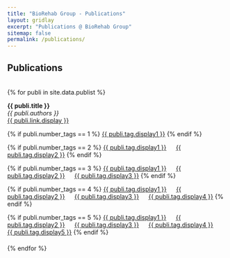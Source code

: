 ```yaml
---
title: "BioRehab Group - Publications"
layout: gridlay
excerpt: "Publications @ BioRehab Group"
sitemap: false
permalink: /publications/
---
```



## Publications
<font style="font-size: 2pt"><br></font>

{% for publi in site.data.publist %}

 <b> {{ publi.title }} </b> <br />
  <em>{{ publi.authors }} </em><br /><a href="{{ publi.link.url }}">{{ publi.link.display }}</a> 

  {% if publi.number_tags == 1 %}
  <a href="{{ publi.tag.url1}}" class="btn btn-tag btn-xs" role="button">{{ publi.tag.display1 }}</a> 
  {% endif %}

  {% if publi.number_tags == 2 %}
  <a href="{{ publi.tag.url1 }}" class="btn btn-tag btn-xs" role="button">{{ publi.tag.display1 }}</a> &emsp; 
  <a href="{{ publi.tag.url2 }}" class="btn btn-tag btn-xs" role="button">{{ publi.tag.display2 }}</a> 
  {% endif %}

  {% if publi.number_tags == 3 %}
  <a href="{{ publi.tag.url1 }}" class="btn btn-tag btn-xs" role="button">{{ publi.tag.display1 }}</a> &emsp; 
  <a href="{{ publi.tag.url2 }}" class="btn btn-tag btn-xs" role="button">{{ publi.tag.display2 }}</a> &emsp; 
  <a href="{{ publi.tag.url3 }}" class="btn btn-tag btn-xs" role="button">{{ publi.tag.display3 }}</a> 
  {% endif %}

{% if publi.number_tags == 4 %}
  <a href="{{ publi.tag.url1 }}" class="btn btn-tag btn-xs" role="button">{{ publi.tag.display1 }}</a> &emsp; 
  <a href="{{ publi.tag.url2 }}" class="btn btn-tag btn-xs" role="button">{{ publi.tag.display2 }}</a> &emsp; 
  <a href="{{ publi.tag.url3 }}" class="btn btn-tag btn-xs" role="button">{{ publi.tag.display3 }}</a> &emsp; 
  <a href="{{ publi.tag.url4 }}" class="btn btn-tag btn-xs" role="button">{{ publi.tag.display4 }}</a>
  {% endif %}

  {% if publi.number_tags == 5 %}
  <a href="{{ publi.tag.url1 }}" class="btn btn-tag btn-xs" role="button">{{ publi.tag.display1 }}</a> &emsp; 
  <a href="{{ publi.tag.url2 }}" class="btn btn-tag btn-xs" role="button">{{ publi.tag.display2 }}</a> &emsp;
  <a href="{{ publi.tag.url3 }}" class="btn btn-tag btn-xs" role="button">{{ publi.tag.display3 }}</a> &emsp; 
  <a href="{{ publi.tag.url4 }}" class="btn btn-tag btn-xs" role="button">{{ publi.tag.display4 }}</a> &emsp; 
  <a href="{{ publi.tag.url5 }}" class="btn btn-tag btn-xs" role="button">{{ publi.tag.display5 }}</a> 
  {% endif %}   
<font style="font-size: 4pt"><br></font>

{% endfor %}